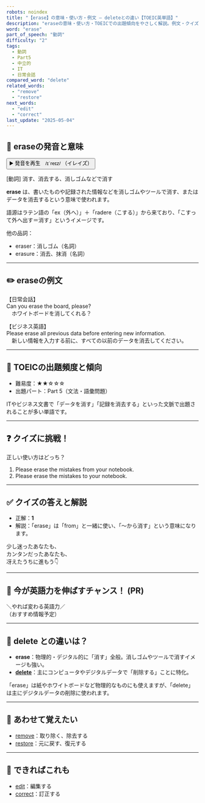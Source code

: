```yaml
---
robots: noindex
title: "【erase】の意味・使い方・例文 ― deleteとの違い【TOEIC英単語】"
description: "eraseの意味・使い方・TOEICでの出題傾向をやさしく解説。例文・クイズ付きでdeleteとの違いもわかりやすく学べます。"
word: "erase"
part_of_speech: "動詞"
difficulty: "2"
tags:
  - 動詞
  - Part5
  - 中立的
  - IT
  - 日常会話
compared_word: "delete"
related_words:
  - "remove"
  - "restore"
next_words:
  - "edit"
  - "correct"
last_update: "2025-05-04"
---
```


## 🔰 eraseの発音と意味

<button class="play-audio" onclick="playTTS('erase')">
  <span class="play-audio-main">
    ▶️ 発音を再生　/ɪˈreɪz/
  </span>
  <span class="play-audio-sub">
    （イレイズ）
  </span>
</button>

[動詞] 消す、消去する、消しゴムなどで消す

**erase** は、書いたものや記録された情報などを消しゴムやツールで消す、またはデータを消去するという意味で使われます。

語源はラテン語の「ex（外へ）」＋「radere（こする）」から来ており、「こすって外へ出す＝消す」というイメージです。

他の品詞：  
- eraser：消しゴム（名詞）
- erasure：消去、抹消（名詞）

---

## ✏️ eraseの例文

【日常会話】  
Can you erase the board, please?  
　ホワイトボードを消してくれる？

【ビジネス英語】  
Please erase all previous data before entering new information.  
　新しい情報を入力する前に、すべての以前のデータを消去してください。

---

## 🎯 TOEICの出題頻度と傾向

- 難易度：★★☆☆☆
- 出題パート：Part 5（文法・語彙問題）

ITやビジネス文書で「データを消す」「記録を消去する」といった文脈で出題されることが多い単語です。

---

## ❓ クイズに挑戦！

正しい使い方はどっち？

1. Please erase the mistakes from your notebook.  
2. Please erase the mistakes to your notebook.

---

## ✅ クイズの答えと解説

- 正解：**1**
- 解説：「erase」は「from」と一緒に使い、「～から消す」という意味になります。

少し迷ったあなたも、  
カンタンだったあなたも、  
冴えたうちに進もう👇️

---

## 🚀 今が英語力を伸ばすチャンス！ (PR)

<div class="info-center">
＼やれば変わる英語力／<br>  
（おすすめ情報予定）
</div>

---

## 🤔  delete との違いは？

- **erase**：物理的・デジタル的に「消す」全般。消しゴムやツールで消すイメージも強い。
- **[delete](/delete)**：主にコンピュータやデジタルデータで「削除する」ことに特化。

「erase」は紙やホワイトボードなど物理的なものにも使えますが、「delete」は主にデジタルデータの削除に使われます。

---

## 🧩 あわせて覚えたい

- [remove](/remove)：取り除く、除去する
- [restore](/restore)：元に戻す、復元する

---

## 📖 できればこれも

- [edit](/edit)：編集する
- [correct](/correct)：訂正する

<!-- cvid: aid48_bid28 -->
